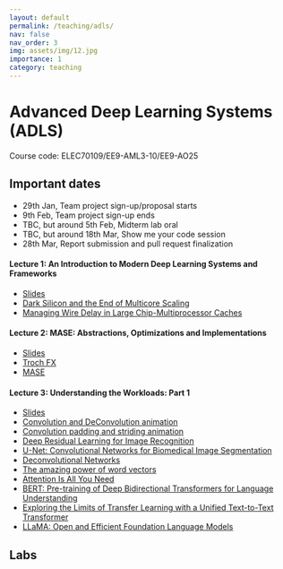 ```yaml
---
layout: default
permalink: /teaching/adls/
nav: false
nav_order: 3
img: assets/img/12.jpg
importance: 1
category: teaching
---
```


# Advanced Deep Learning Systems (ADLS)

Course code: ELEC70109/EE9-AML3-10/EE9-AO25

## Important dates

- 29th Jan, Team project sign-up/proposal starts
- 9th Feb, Team project sign-up ends
- TBC, but around 5th Feb, Midterm lab oral
- TBC, but around 18th Mar, Show me your code session
- 28th Mar, Report submission and pull request finalization


#### Lecture 1: An Introduction to Modern Deep Learning Systems and Frameworks

- <a href="../../assets/pdf/ie/lecture1.pdf">Slides</a>
- [Dark Silicon and the End of Multicore Scaling](https://research.cs.wisc.edu/vertical/papers/2011/isca11-darksilicon.pdf)
- [Managing Wire Delay in Large Chip-Multiprocessor Caches](https://ieeexplore.ieee.org/abstract/document/1551004?casa_token=P5sarPuvBZ4AAAAA:eh8TDWxx89Z04mkFw2KdFrvWhD2raDe_u66ES8e5ZEpxq276zQ0wfs2uE6tWVdQhodRf9lSmAQ)

#### Lecture 2: MASE: Abstractions, Optimizations and Implementations

- <a href="../../assets/pdf/ie/lecture2.pdf">Slides</a>
- [Troch FX](https://pytorch.org/docs/stable/fx.html)
- [MASE](https://github.com/DeepWok/mase)

#### Lecture 3: Understanding the Workloads: Part 1

- <a href="../../assets/pdf/ie/lecture3.pdf">Slides</a>
- [Convolution and DeConvolution animation](https://github.com/vdumoulin/conv_arithmetic/blob/master/README.md)
- [Convolution padding and striding animation](https://hannibunny.github.io/mlbook/neuralnetworks/convolutionDemos.html)
- [Deep Residual Learning for Image Recognition](https://arxiv.org/abs/1512.03385)
- [U-Net: Convolutional Networks for Biomedical Image Segmentation](https://arxiv.org/abs/1505.04597)
- [Deconvolutional Networks](https://ieeexplore.ieee.org/document/5539957)
- [The amazing power of word vectors](https://blog.acolyer.org/2016/04/21/the-amazing-power-of-word-vectors/)
- [Attention Is All You Need](<https://arxiv.org/abs/1706.03762>)
- [BERT: Pre-training of Deep Bidirectional Transformers for Language Understanding](<https://arxiv.org/abs/1810.04805>)
- [Exploring the Limits of Transfer Learning with a Unified Text-to-Text Transformer](<https://arxiv.org/abs/1910.10683>)
- [LLaMA: Open and Efficient Foundation Language Models](<https://arxiv.org/abs/2302.13971>)

## Labs